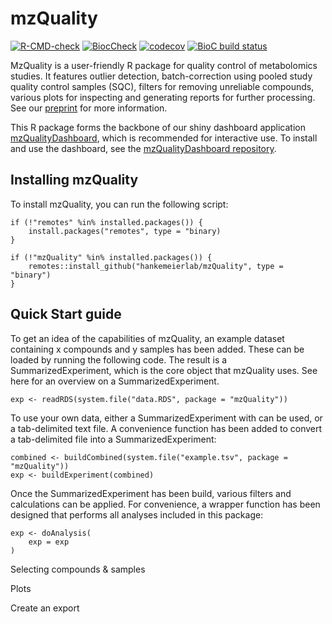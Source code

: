 # mzQuality

[![R-CMD-check](https://github.com/hankemeierlab/mzQuality/actions/workflows/R-CMD-check.yml/badge.svg)](https://github.com/hankemeierlab/mzQuality/actions/workflows/R-CMD-check.yml)
[![BiocCheck](https://github.com/hankemeierlab/mzQuality/actions/workflows/bioc-check.yml/badge.svg)](https://github.com/hankemeierlab/mzQuality/actions/workflows/bioc-check.yml)
[![codecov](https://codecov.io/gh/hankemeierlab/mzQuality/branch/main/graph/badge.svg)](https://codecov.io/gh/hankemeierlab/mzQuality)
[![BioC build status](https://www.bioconductor.org/shields/build/mzQuality/devel.svg)](https://www.bioconductor.org/checkResults/mzQuality/)


MzQuality is a user-friendly R package for quality control of metabolomics 
studies. It features outlier detection, batch-correction using pooled study 
quality control samples (SQC), filters for removing unreliable compounds, 
various plots for inspecting and generating reports for further processing. 
See our [preprint](https://www.biorxiv.org/content/10.1101/2025.01.22.633547v1) 
for more information.

This R package forms the backbone of our shiny dashboard application 
[mzQualityDashboard](https://github.com/hankemeierlab/mzQualityDashboard), 
which is recommended for interactive use. To install and use the dashboard,
see the [mzQualityDashboard repository](https://github.com/hankemeierlab/mzQualityDashboard).

## Installing mzQuality

To install mzQuality, you can run the following script:

```{r install}
if (!"remotes" %in% installed.packages()) {
    install.packages("remotes", type = "binary)
}

if (!"mzQuality" %in% installed.packages()) {
    remotes::install_github("hankemeierlab/mzQuality", type = "binary")
}
```

## Quick Start guide

To get an idea of the capabilities of mzQuality, an example dataset containing x compounds and y samples has been added. These can be loaded by running the following code. The result is a SummarizedExperiment, which is the core object that mzQuality uses. See here for an overview on a SummarizedExperiment.

```{r}
exp <- readRDS(system.file("data.RDS", package = "mzQuality"))
```

To use your own data, either a SummarizedExperiment with can be used, or a tab-delimited text file. A convenience function has been added to convert a tab-delimited file into a SummarizedExperiment:

```{r}
combined <- buildCombined(system.file("example.tsv", package = "mzQuality"))
exp <- buildExperiment(combined)
```

Once the SummarizedExperiment has been build, various filters and calculations can be applied. For convenience, a wrapper function has been designed that performs all analyses included in this package:

```{r}
exp <- doAnalysis(
    exp = exp
)
```

Selecting compounds & samples

Plots

Create an export


